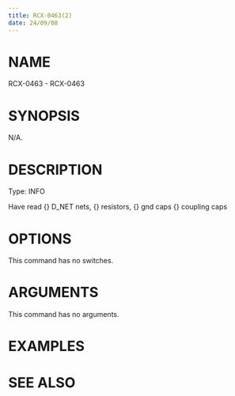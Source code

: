 ```yaml
---
title: RCX-0463(2)
date: 24/09/08
---
```


# NAME

RCX-0463 - RCX-0463

# SYNOPSIS

N/A.

# DESCRIPTION

Type: INFO

Have read {} D_NET nets, {} resistors, {} gnd caps {} coupling caps

# OPTIONS

This command has no switches.

# ARGUMENTS

This command has no arguments.

# EXAMPLES

# SEE ALSO
